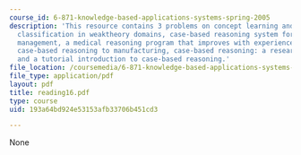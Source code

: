 ```yaml
---
course_id: 6-871-knowledge-based-applications-systems-spring-2005
description: 'This resource contains 3 problems on concept learning and heuristic
  classification in weaktheory domains, case-based reasoning system for portfolio
  management, a medical reasoning program that improves with experience, applying
  case-based reasoning to manufacturing, case-based reasoning: a research paradigm,
  and a tutorial introduction to case-based reasoning.'
file_location: /coursemedia/6-871-knowledge-based-applications-systems-spring-2005/193a64bd924e53153afb33706b451cd3_reading16.pdf
file_type: application/pdf
layout: pdf
title: reading16.pdf
type: course
uid: 193a64bd924e53153afb33706b451cd3

---
```

None